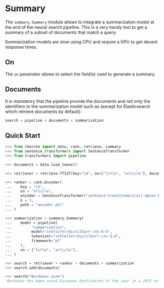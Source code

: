 # Summary

The `summary.Summary` module allows to integrate a summarization model at the end of the neural
search pipeline. This is a very handy tool to get a summary of a subset of documents that match a query.

Summarization models are slow using CPU and require a GPU to get decent response times.

## On

The `on` parameter allows to select the field(s) used to generate a summary.

## Documents

It is mandatory that the pipeline provide the documents and not only the identifiers to the
summarization model such as (except for Elasticsearch which retrieve documents by default):

```python
search = pipeline + documents + summarization
```

## Quick Start

```python
>>> from cherche import data, rank, retrieve, summary
>>> from sentence_transformers import SentenceTransformer
>>> from transformers import pipeline

>>> documents = data.load_towns()

>>> retriever = retrieve.TfIdf(key="id", on=["title", "article"], documents=documents, k = 30)

>>> ranker = rank.Encoder(
...    key = "id",
...    on = "article",
...    encoder = SentenceTransformer("sentence-transformers/all-mpnet-base-v2").encode,
...    k = 3,
...    path = "encoder.pkl"
... )

>>> summarization = summary.Summary(
...    model = pipeline(
...         "summarization",
...         model="sshleifer/distilbart-cnn-6-6",
...         tokenizer="sshleifer/distilbart-cnn-6-6",
...         framework="pt"
...    ),
...    on = ["title", "article"],
... )

>>> search = retriever + ranker + documents + summarization
>>> search.add(documents)

>>> search("Bordeaux wine")
"Bordeaux has been voted European Destination of the year in a 2015 online poll. The region is home to the world's main wine"
```
